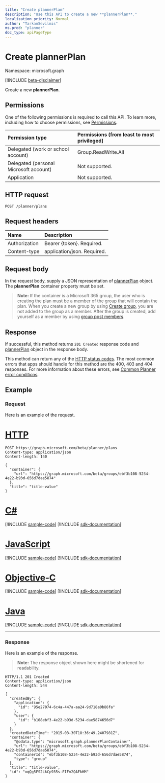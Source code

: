 ```yaml
---
title: "Create plannerPlan"
description: "Use this API to create a new **plannerPlan**."
localization_priority: Normal
author: "TarkanSevilmis"
ms.prod: "planner"
doc_type: apiPageType
---
```


# Create plannerPlan

Namespace: microsoft.graph

[!INCLUDE [beta-disclaimer](../../includes/beta-disclaimer.md)]

Create a new **plannerPlan**.

## Permissions

One of the following permissions is required to call this API. To learn more, including how to choose permissions, see [Permissions](/graph/permissions-reference).

| Permission type                        | Permissions (from least to most privileged) |
| :------------------------------------- | :------------------------------------------ |
| Delegated (work or school account)     | Group.ReadWrite.All                         |
| Delegated (personal Microsoft account) | Not supported.                              |
| Application                            | Not supported.                              |

## HTTP request

<!-- { "blockType": "ignored" } -->
``` http
POST /planner/plans
```

## Request headers

| Name          | Description               |
| :------------ | :------------------------ |
| Authorization | Bearer {token}. Required. |
| Content-type | application/json. Required.|

## Request body

In the request body, supply a JSON representation of [plannerPlan](../resources/plannerplan.md) object.
The **plannerPlan** container property must be set.

>**Note:** If the container is a Microsoft 365 group, the user who is creating the plan must be a member of the group that will contain the plan. When you create a new group by using [Create group](../api/group-post-groups.md), you are not added to the group as a member. After the group is created, add yourself as a member by using [group post members](../api/group-post-members.md).

## Response

If successful, this method returns `201 Created` response code and [plannerPlan](../resources/plannerplan.md) object in the response body.

This method can return any of the [HTTP status codes](/graph/errors). The most common errors that apps should handle for this method are the 400, 403 and 404 responses. For more information about these errors, see [Common Planner error conditions](../resources/planner-overview.md#common-planner-error-conditions).

## Example

### Request

Here is an example of the request.

# [HTTP](#tab/http)
<!-- {
  "blockType": "request",
  "name": "create_plannerplan_from_planner"
}-->
``` http
POST https://graph.microsoft.com/beta/planner/plans
Content-type: application/json
Content-length: 140

{
  "container": {
    "url": "https://graph.microsoft.com/beta/groups/ebf3b108-5234-4e22-b93d-656d7dae5874"
  },
  "title": "title-value"
}
```
# [C#](#tab/csharp)
[!INCLUDE [sample-code](../includes/snippets/csharp/create-plannerplan-from-planner-csharp-snippets.md)]
[!INCLUDE [sdk-documentation](../includes/snippets/snippets-sdk-documentation-link.md)]

# [JavaScript](#tab/javascript)
[!INCLUDE [sample-code](../includes/snippets/javascript/create-plannerplan-from-planner-javascript-snippets.md)]
[!INCLUDE [sdk-documentation](../includes/snippets/snippets-sdk-documentation-link.md)]

# [Objective-C](#tab/objc)
[!INCLUDE [sample-code](../includes/snippets/objc/create-plannerplan-from-planner-objc-snippets.md)]
[!INCLUDE [sdk-documentation](../includes/snippets/snippets-sdk-documentation-link.md)]

# [Java](#tab/java)
[!INCLUDE [sample-code](../includes/snippets/java/create-plannerplan-from-planner-java-snippets.md)]
[!INCLUDE [sdk-documentation](../includes/snippets/snippets-sdk-documentation-link.md)]

---


### Response

Here is an example of the response. 

>**Note:** The response object shown here might be shortened for readability. 
<!-- {
  "blockType": "response",
  "truncated": true,
  "@odata.type": "microsoft.graph.plannerPlan"
} -->
``` http
HTTP/1.1 201 Created
Content-type: application/json
Content-length: 544

{
  "createdBy": {
    "application": {
      "id": "95e27074-6c4a-447a-aa24-9d718a0b86fa"
    },
    "user": {
      "id": "b108ebf3-4e22-b93d-5234-dae5874656d7"
    }
  },
  "createdDateTime": "2015-03-30T18:36:49.2407981Z",
  "container": {
    "@odata.type": "microsoft.graph.plannerPlanContainer",
    "url": "https://graph.microsoft.com/beta/groups/ebf3b108-5234-4e22-b93d-656d7dae5874",
    "containerId": "ebf3b108-5234-4e22-b93d-656d7dae5874",
    "type": "group"
  },
  "title": "title-value",
  "id": "xqQg5FS2LkCp935s-FIFm2QAFkHM"
}
```

<!-- uuid: 8fcb5dbc-d5aa-4681-8e31-b001d5168d79
2015-10-25 14:57:30 UTC -->
<!--
{
  "type": "#page.annotation",
  "description": "Create plannerPlan",
  "keywords": "",
  "section": "documentation",
  "tocPath": "",
  "suppressions": [
  ]
}
-->


